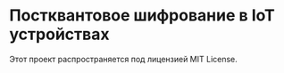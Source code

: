 # Постквантовое шифрование в IoT устройствах

Этот проект распространяется под лицензией MIT License.
